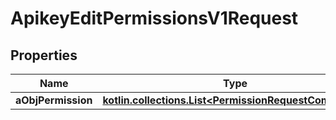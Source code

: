 
# ApikeyEditPermissionsV1Request

## Properties
Name | Type | Description | Notes
------------ | ------------- | ------------- | -------------
**aObjPermission** | [**kotlin.collections.List&lt;PermissionRequestCompound&gt;**](PermissionRequestCompound.md) |  | 



